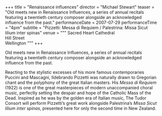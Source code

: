 +++
title = "Renaissance influences"
director = "Michael Stewart"
teaser = "Old meets new in Renaissance Influences, a series of annual recitals featuring a twentieth century composer alongside an acknowledged influence from the past."
performanceDate = 2007-07-29
performanceTime = "4pm"
subtitle = "Pizzetti: Messa di Requiem / Palestrina: Missa Sicut lilium inter spinas"
venue = """
Sacred Heart Cathedral  
Hill Street  
Wellington
"""
+++

Old meets new in Renaissance Influences, a series of annual recitals featuring a twentieth century composer alongside an acknowledged influence from the past.


Reacting to the stylistic excesses of his more famous contemporaries Puccini and Mascagni, Ildebrando Pizzetti was naturally drawn to Gregorian chant and the polyphony of the great Italian masters. His *Messa di Requiem* (1922) is one of the great masterpieces of modern unaccompanied choral music, perfectly setting the despair and hope of the Catholic Mass of the Dead. Inspired as he was by the golden era of Italian music, The Tudor Consort will perform Pizzetti’s great work alongside Palestrina’s *Missa Sicut lilium inter spinas*, presented here for only the second time in New Zealand.
